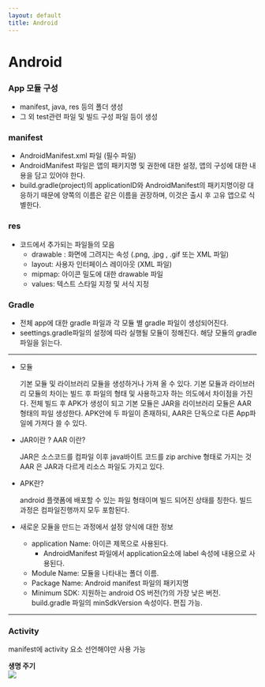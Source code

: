 ```yaml
---
layout: default
title: Android
---
```


# **Android**

### App 모듈 구성

- manifest, java, res 등의 폴더 생성
- 그 외 test관련 파일 및 빌드 구성 파일 등이 생성

### manifest

- AndroidManifest.xml 파일 (필수 파일)
- AndroidManifest 파일은 앱의 패키지명 및 권한에 대한 설정, 앱의 구성에 대한 내용을 담고 있어야 한다.
- build.gradle(project)의 applicationID와 AndroidManifest의 패키지명이랑 대응하기 때문에 양쪽의 이름은 같은 이름을 권장하며, 이것은 출시 후 고유 앱으로 식별한다.

### res

- 코드에서 추가되는 파일들의 모음
  - drawable : 화면에 그려지는 속성 (.png, .jpg , .gif 또는 XML 파일)
  - layout: 사용자 인터페이스 레이아웃 (XML 파일)
  - mipmap: 아이콘 밀도에 대한 drawable 파일
  - values: 텍스트 스타일 지정 및 서식 지정

### Gradle

- 전체 app에 대한 gradle 파일과 각 모듈 별 gradle 파일이 생성되어진다.
- seettings.gradle파일의 설정에 따라 실행될 모듈이 정해진다. 해당 모듈의 gradle 파일을 읽는다.

---

- 모듈

  기본 모듈 및 라이브러리 모듈을 생성하거나 가져 올 수 있다.
  기본 모듈과 라이브러리 모듈의 차이는 빌드 후 파일의 형태 및 사용하고자 하는 의도에서 차이점을 가진다.
  전체 빌드 후 APK가 생성이 되고 기본 모듈은 JAR을 라이브러리 모듈은 AAR형태의 파일 생성한다. APK안에 두 파일이 존재하되, AAR은 단독으로 다른 App파일에 가져다 쓸 수 있다.

- JAR이란 ? AAR 이란?

  JAR은 소스코드를 컴파일 이후 java바이트 코드를 zip archive 형태로 가지는 것
  AAR 은 JAR과 다르게 리소스 파일도 가지고 있다.

- APK란?

  android 플랫폼에 배포할 수 있는 파일 형태이며 빌드 되어진 상태를 칭한다. 빌드 과정은 컴파일진행까지 모두 포함된다.

- 새로운 모듈을 만드는 과정에서 설정 양식에 대한 정보
  - application Name: 아이콘 제목으로 사용된다.
    - AndroidManifest 파일에서 application요소에 label 속성에 내용으로 사용된다.
  - Module Name: 모듈을 나타내는 폴더 이름.
  - Package Name: Android manifest 파일의 패키지명
  - Minimum SDK: 지원하는 android OS 버전(?)의 가장 낮은 버전. build.gradle 파일의 minSdkVersion 속성이다. 편집 가능.

---

### Activity

manifest에 activity 요소 선언해야만 사용 가능

**생명 주기**<br/>
![](../../../images/android/activity_lifecycle.png)
